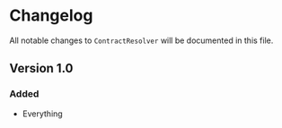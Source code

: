 # Changelog

All notable changes to `ContractResolver` will be documented in this file.

## Version 1.0

### Added
- Everything
